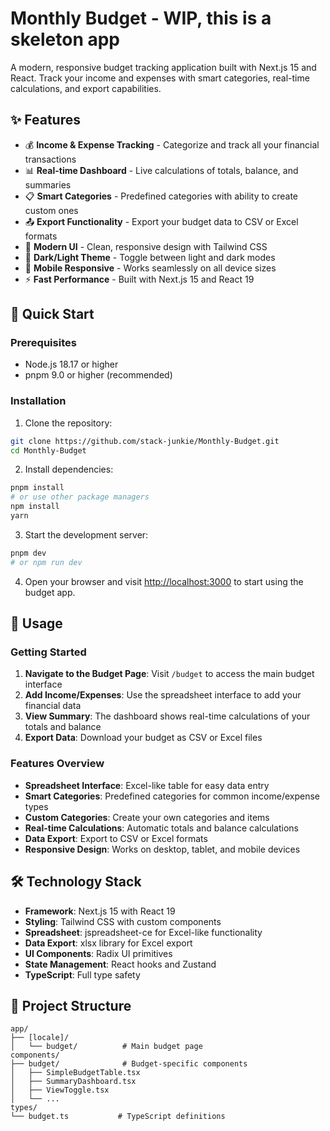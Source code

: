# Monthly Budget - WIP, this is a skeleton app

A modern, responsive budget tracking application built with Next.js 15 and React. Track your income and expenses with smart categories, real-time calculations, and export capabilities.

## ✨ Features

- 💰 **Income & Expense Tracking** - Categorize and track all your financial transactions
- 📊 **Real-time Dashboard** - Live calculations of totals, balance, and summaries
- 📋 **Smart Categories** - Predefined categories with ability to create custom ones
- 📤 **Export Functionality** - Export your budget data to CSV or Excel formats
- 🎨 **Modern UI** - Clean, responsive design with Tailwind CSS
- 🌙 **Dark/Light Theme** - Toggle between light and dark modes
- 📱 **Mobile Responsive** - Works seamlessly on all device sizes
- ⚡ **Fast Performance** - Built with Next.js 15 and React 19

## 🚀 Quick Start

### Prerequisites

- Node.js 18.17 or higher
- pnpm 9.0 or higher (recommended)

### Installation

1. Clone the repository:

```bash
git clone https://github.com/stack-junkie/Monthly-Budget.git
cd Monthly-Budget
```

2. Install dependencies:

```bash
pnpm install
# or use other package managers
npm install
yarn
```

3. Start the development server:

```bash
pnpm dev
# or npm run dev
```

4. Open your browser and visit [http://localhost:3000](http://localhost:3000) to start using the budget app.

## 🎯 Usage

### Getting Started

1. **Navigate to the Budget Page**: Visit `/budget` to access the main budget interface
2. **Add Income/Expenses**: Use the spreadsheet interface to add your financial data
3. **View Summary**: The dashboard shows real-time calculations of your totals and balance
4. **Export Data**: Download your budget as CSV or Excel files

### Features Overview

- **Spreadsheet Interface**: Excel-like table for easy data entry
- **Smart Categories**: Predefined categories for common income/expense types
- **Custom Categories**: Create your own categories and items
- **Real-time Calculations**: Automatic totals and balance calculations
- **Data Export**: Export to CSV or Excel formats
- **Responsive Design**: Works on desktop, tablet, and mobile devices

## 🛠️ Technology Stack

- **Framework**: Next.js 15 with React 19
- **Styling**: Tailwind CSS with custom components
- **Spreadsheet**: jspreadsheet-ce for Excel-like functionality
- **Data Export**: xlsx library for Excel export
- **UI Components**: Radix UI primitives
- **State Management**: React hooks and Zustand
- **TypeScript**: Full type safety

## 📁 Project Structure

```
app/
├── [locale]/
│   └── budget/          # Main budget page
components/
├── budget/              # Budget-specific components
│   ├── SimpleBudgetTable.tsx
│   ├── SummaryDashboard.tsx
│   ├── ViewToggle.tsx
│   └── ...
types/
└── budget.ts           # TypeScript definitions
```
